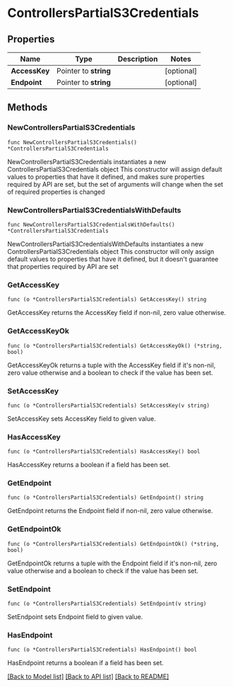 # ControllersPartialS3Credentials

## Properties

Name | Type | Description | Notes
------------ | ------------- | ------------- | -------------
**AccessKey** | Pointer to **string** |  | [optional] 
**Endpoint** | Pointer to **string** |  | [optional] 

## Methods

### NewControllersPartialS3Credentials

`func NewControllersPartialS3Credentials() *ControllersPartialS3Credentials`

NewControllersPartialS3Credentials instantiates a new ControllersPartialS3Credentials object
This constructor will assign default values to properties that have it defined,
and makes sure properties required by API are set, but the set of arguments
will change when the set of required properties is changed

### NewControllersPartialS3CredentialsWithDefaults

`func NewControllersPartialS3CredentialsWithDefaults() *ControllersPartialS3Credentials`

NewControllersPartialS3CredentialsWithDefaults instantiates a new ControllersPartialS3Credentials object
This constructor will only assign default values to properties that have it defined,
but it doesn't guarantee that properties required by API are set

### GetAccessKey

`func (o *ControllersPartialS3Credentials) GetAccessKey() string`

GetAccessKey returns the AccessKey field if non-nil, zero value otherwise.

### GetAccessKeyOk

`func (o *ControllersPartialS3Credentials) GetAccessKeyOk() (*string, bool)`

GetAccessKeyOk returns a tuple with the AccessKey field if it's non-nil, zero value otherwise
and a boolean to check if the value has been set.

### SetAccessKey

`func (o *ControllersPartialS3Credentials) SetAccessKey(v string)`

SetAccessKey sets AccessKey field to given value.

### HasAccessKey

`func (o *ControllersPartialS3Credentials) HasAccessKey() bool`

HasAccessKey returns a boolean if a field has been set.

### GetEndpoint

`func (o *ControllersPartialS3Credentials) GetEndpoint() string`

GetEndpoint returns the Endpoint field if non-nil, zero value otherwise.

### GetEndpointOk

`func (o *ControllersPartialS3Credentials) GetEndpointOk() (*string, bool)`

GetEndpointOk returns a tuple with the Endpoint field if it's non-nil, zero value otherwise
and a boolean to check if the value has been set.

### SetEndpoint

`func (o *ControllersPartialS3Credentials) SetEndpoint(v string)`

SetEndpoint sets Endpoint field to given value.

### HasEndpoint

`func (o *ControllersPartialS3Credentials) HasEndpoint() bool`

HasEndpoint returns a boolean if a field has been set.


[[Back to Model list]](../README.md#documentation-for-models) [[Back to API list]](../README.md#documentation-for-api-endpoints) [[Back to README]](../README.md)


